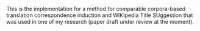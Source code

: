 This is the implementation for a method for comparable corpora-based translation correspondence induction and  WIKIpedia Title SUggestion that was used in one of my research (paper draft under review at the moment).
